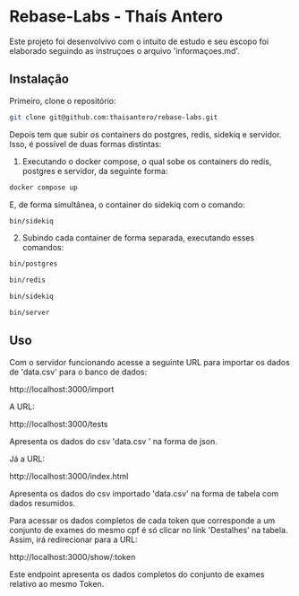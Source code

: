 # Rebase-Labs - Thaís Antero

Este projeto foi desenvolvivo com o intuito de estudo e seu escopo foi elaborado seguindo as instruçoes o arquivo 'informaçoes.md'.

## Instalação

Primeiro, clone o repositório:

```sh
git clone git@github.com:thaisantero/rebase-labs.git
```

Depois tem que subir os containers do postgres, redis, sidekiq
e servidor. Isso, é possível de duas formas distintas:

1) Executando o docker compose, o qual sobe os containers do
redis, postgres e servidor, da seguinte forma:

```sh
docker compose up
```
E, de forma simultânea, o container do sidekiq com o comando:

```sh
bin/sidekiq
```

2) Subindo cada container de forma separada, executando esses
comandos:

```sh
bin/postgres
```

```sh
bin/redis
```

```sh
bin/sidekiq
```

```sh
bin/server
```
## Uso

Com o servidor funcionando acesse a seguinte URL para importar os dados de 'data.csv' para o banco de dados:

http://localhost:3000/import

A URL:

http://localhost:3000/tests

Apresenta os dados do csv 'data.csv ' na forma de json.

Já a URL:

http://localhost:3000/index.html

Apresenta os dados do csv importado 'data.csv' na forma de 
tabela com dados resumidos.

Para acessar os dados completos de cada token que corresponde 
a um conjunto de exames do mesmo cpf é
só clicar no link 'Destalhes' na tabela. Assim, irá
redirecionar para a URL:

http://localhost:3000/show/:token

Este endpoint apresenta os dados completos do conjunto
de exames relativo ao mesmo Token.  

